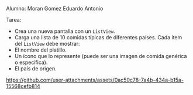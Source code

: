 Alumno: Moran Gomez Eduardo Antonio

Tarea: 
   - Crea una nueva pantalla con un `ListView`.
   - Carga una lista de 10 comidas típicas de diferentes países. Cada ítem del `ListView` debe mostrar:
   - El nombre del platillo.
   - Un ícono que lo represente (puede ser una imagen de comida genérica o específica).
   -  El país de origen.


https://github.com/user-attachments/assets/0ac50c78-7a4b-434a-b15a-15568cefb814

